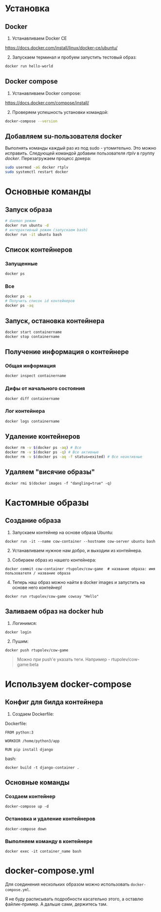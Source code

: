 # Установка

## Docker
1. Устанавливаем Docker CE

https://docs.docker.com/install/linux/docker-ce/ubuntu/

2. Запускаем терминал и пробуем запустить тестовый образ:

```bash
docker run hello-world
```

## Docker compose
1. Устанавливаем Docker compose:

https://docs.docker.com/compose/install/

2. Проверяем успешность установки командой:

```bash
docker-compose --version
```

## Добавляем su-пользователя docker

Выполнять команды каждый раз из под sudo - утомительно. Это можно исправить.
Следующей командой добавим пользователя *rtplv* в группу *docker*. Перезагружаем процесс докера:

```bash
sudo usermod -aG docker rtplv
sudo systemctl restart docker
```

# Основные команды

## Запуск образа

```bash
# daemon режим
docker run ubuntu -d
# интерактивный режим (запускаем bash)
docker run -it ubuntu bash
```

## Список контейнеров
### Запущенные

```bash
docker ps
```
### Все

```bash
docker ps -a
# Получить список id контейнеров
docker ps -aq
```

## Запуск, остановка контейнера

```bash
docker start containername
docker stop containername
```
## Получение информация о контейнере

### Общая информация

```bash
docker inspect containername
```

### Дифы от начального состояния

```bash
docker diff containername
```

### Лог контейнера

```bash
docker logs containername
```

## Удаление контейнеров

```bash
docker rm -v $(docker ps -aq) # Все
docker rm -v $(docker ps -q) # Все активные
docker rm -v $(docker ps -aq -f status=exited) # Все неактивные
```

## Удаляем "висячие образы"
```
docker rmi $(docker images -f "dangling=true" -q)
```

# Кастомные образы

## Создание образа

1. Запускаем контейнер на основе образа Ubuntu:

```
docker run -it --name cow-container --hostname cow-server ubuntu bash
```

2. Устанавливаем нужное нам добро, и выходим из контейнера.

3. Собираем образ из нашего контейнера:

```
docker commit cow-container rtupolev/cow-game  # название образа: имя пользователя / название образа
```

4. Теперь наш образ можно найти в docker images и запустить на основе него контейнер!

```
docker run rtupolev/cow-game cowsay "Hello"
```

## Заливаем образ на docker hub

1. Логинимся:
```
docker login
```

2. Пушим:
```
docker push rtupolev/cow-game
```

> Можно при push'е указать теги. Например - rtupolev/cow-game:beta


# Используем docker-compose

## Конфиг для билда контейнера

1. Создаем Dockerfile:

Dockerfile:
```
FROM python:3

WORKDIR /home/python3/app

RUN pip install django
```

bash:
```
docker build -t django-container .
```

## Основные команды

### Создаем контейнер
```
docker-compose up -d
```

### Остановка и удаление контейнеров
```
docker-compose down
```

### Выполняем команду в контейнере
```
docker exec -it container_name bash
```

# docker-compose.yml

Для соединения нескольких образом можно использовать `docker-compose.yml`.

Я не буду расписывать подробности касательно этого, а оставлю файлик-пример. А дальше сами, держитесь там.
